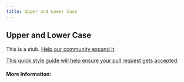 ```yaml
---
title: Upper and Lower Case
---
```


## Upper and Lower Case

This is a stub. [Help our community expand it](https://github.com/freecodecamp/guides/tree/master/src/pages/articles/design/typography/upper-and-lower-case/index.md).

[This quick style guide will help ensure your pull request gets accepted](https://github.com/freeCodeCamp/guides/blob/master/README.md).

<!-- The article goes here, in GitHub-flavored Markdown. Feel free to add YouTube videos, images, and CodePen/JSBin embeds  -->

#### More Information:
<!-- Please add any articles you think might be helpful to read before writing the article -->


